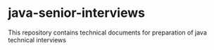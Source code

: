 # java-senior-interviews
This repository contains technical documents for preparation of java technical interviews
